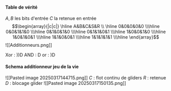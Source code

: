 #### Table de vérité
$A, B$ les bits d'entrée $C$ la retenue en entrée
$$\begin{array}{|c|c|}
\hline 
A&B&C&S&R \\ \hline
0&0&0&0&0 \\\hline
0&0&1&1&0 \\\hline
0&1&0&1&0 \\\hline
0&1&1&0&1 \\\hline
1&0&0&1&0 \\\hline
1&0&1&0&1 \\\hline
1&1&0&0&1 \\\hline
1&1&1&1&1 \\\hline
\end{array}$$
![[Additionneurs.png]]


Xor : ))D
AND : D
or : )D


#### Schema additionneur jeu de la vie
![[Pasted image 20250317144715.png]]
$C$ : flot continu de gliders
$R$ : retenue
$D$ : blocage glider
![[Pasted image 20250317150135.png]]
